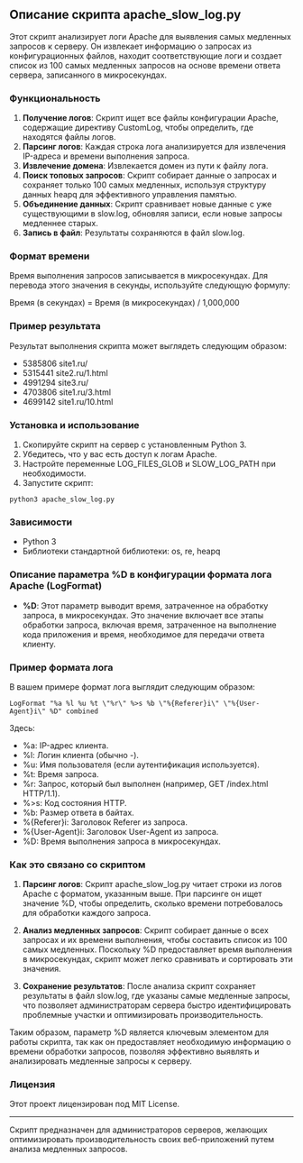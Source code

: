 ##  Описание скрипта apache_slow_log.py

Этот скрипт анализирует логи Apache для выявления самых медленных запросов к серверу. Он извлекает информацию о запросах из конфигурационных файлов, находит соответствующие логи и создает список из 100 самых медленных запросов на основе времени ответа сервера, записанного в микросекундах.

### Функциональность
1. **Получение логов**: Скрипт ищет все файлы конфигурации Apache, содержащие директиву CustomLog, чтобы определить, где находятся файлы логов.
2. **Парсинг логов**: Каждая строка лога анализируется для извлечения IP-адреса и времени выполнения запроса.
3. **Извлечение домена**: Извлекается домен из пути к файлу лога.
4. **Поиск топовых запросов**: Скрипт собирает данные о запросах и сохраняет только 100 самых медленных, используя структуру данных heapq для эффективного управления памятью.
5. **Объединение данных**: Скрипт сравнивает новые данные с уже существующими в slow.log, обновляя записи, если новые запросы медленнее старых.
6. **Запись в файл**: Результаты сохраняются в файл slow.log.

### Формат времени
Время выполнения запросов записывается в микросекундах. Для перевода этого значения в секунды, используйте следующую формулу:

Время (в секундах) = Время (в микросекундах) / 1,000,000


### Пример результата
Результат выполнения скрипта может выглядеть следующим образом:
- 5385806 site1.ru/
- 5315441 site2.ru/1.html
- 4991294 site3.ru/
- 4703806 site1.ru/3.html
- 4699142 site1.ru/10.html


### Установка и использование
1. Скопируйте скрипт на сервер с установленным Python 3.
2. Убедитесь, что у вас есть доступ к логам Apache.
3. Настройте переменные LOG_FILES_GLOB и SLOW_LOG_PATH при необходимости.
4. Запустите скрипт:
   
`python3 apache_slow_log.py`
   

### Зависимости
- Python 3
- Библиотеки стандартной библиотеки: os, re, heapq


### Описание параметра %D в конфигурации формата лога Apache (LogFormat)

- **%D**: Этот параметр выводит время, затраченное на обработку запроса, в микросекундах. Это значение включает все этапы обработки запроса, включая время, затраченное на выполнение кода приложения и время, необходимое для передачи ответа клиенту.

### Пример формата лога

В вашем примере формат лога выглядит следующим образом:

`LogFormat "%a %l %u %t \"%r\" %>s %b \"%{Referer}i\" \"%{User-Agent}i\" %D" combined`


Здесь:
- %a: IP-адрес клиента.
- %l: Логин клиента (обычно -).
- %u: Имя пользователя (если аутентификация используется).
- %t: Время запроса.
- %r: Запрос, который был выполнен (например, GET /index.html HTTP/1.1).
- %>s: Код состояния HTTP.
- %b: Размер ответа в байтах.
- %{Referer}i: Заголовок Referer из запроса.
- %{User-Agent}i: Заголовок User-Agent из запроса.
- %D: Время выполнения запроса в микросекундах.

### Как это связано со скриптом

1. **Парсинг логов**: Скрипт apache_slow_log.py читает строки из логов Apache с форматом, указанным выше. При парсинге он ищет значение %D, чтобы определить, сколько времени потребовалось для обработки каждого запроса.

2. **Анализ медленных запросов**: Скрипт собирает данные о всех запросах и их времени выполнения, чтобы составить список из 100 самых медленных. Поскольку %D предоставляет время выполнения в микросекундах, скрипт может легко сравнивать и сортировать эти значения.

3. **Сохранение результатов**: После анализа скрипт сохраняет результаты в файл slow.log, где указаны самые медленные запросы, что позволяет администраторам сервера быстро идентифицировать проблемные участки и оптимизировать производительность.

Таким образом, параметр %D является ключевым элементом для работы скрипта, так как он предоставляет необходимую информацию о времени обработки запросов, позволяя эффективно выявлять и анализировать медленные запросы к серверу.


### Лицензия
Этот проект лицензирован под MIT License. 

---

Скрипт предназначен для администраторов серверов, желающих оптимизировать производительность своих веб-приложений путем анализа медленных запросов.

